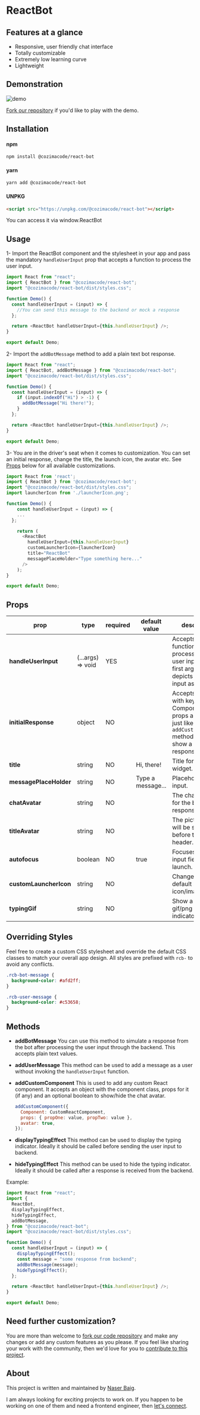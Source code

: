 # ReactBot

## Features at a glance

- Responsive, user friendly chat interface
- Totally customizable
- Extremely low learning curve
- Lightweight

## Demonstration

![demo](./demo/react-bot-demo.gif)

[Fork our repository](https://github.com/cozimacode/react-bot "Fork our repository") if you'd like to play with the demo.

## Installation

#### npm

```bash
npm install @cozimacode/react-bot
```

#### yarn

```bash
yarn add @cozimacode/react-bot
```

#### UNPKG

```html
<script src="https://unpkg.com/@cozimacode/react-bot"></script>
```

You can access it via window.ReactBot

## Usage

1- Import the ReactBot component and the stylesheet in your app and pass the mandatory `handleUserInput` prop that accepts a function to process the user input.

```js
import React from "react";
import { ReactBot } from "@cozimacode/react-bot";
import "@cozimacode/react-bot/dist/styles.css";

function Demo() {
  const handleUserInput = (input) => {
    //You can send this message to the backend or mock a response
  };

  return <ReactBot handleUserInput={this.handleUserInput} />;
}

export default Demo;
```

2- Import the `addBotMessage` method to add a plain text bot response.

```js
import React from "react";
import { ReactBot, addBotMessage } from "@cozimacode/react-bot";
import "@cozimacode/react-bot/dist/styles.css";

function Demo() {
  const handleUserInput = (input) => {
    if (input.indexOf("Hi") > -1) {
      addBotMessage("Hi there!");
    }
  };

  return <ReactBot handleUserInput={this.handleUserInput} />;
}

export default Demo;
```

3- You are in the driver's seat when it comes to customization. You can set an initial response, change the title, the launch icon, the avatar etc. See [Props](#props "Props") below for all available customizations.

```js
import React from 'react';
import { ReactBot } from '@cozimacode/react-bot';
import "@cozimacode/react-bot/dist/styles.css";
import launcherIcon from './launcherIcon.png';

function Demo() {
    const handleUserInput = (input) => {
    ...
  };

    return (
      <ReactBot
        handleUserInput={this.handleUserInput}
        customLauncherIcon={launcherIcon}
        title="ReactBot"
        messagePlaceHolder="Type something here..."
      />
    );
}

export default Demo;

```

## Props

| prop                   | type              | required | default value     | description                                                                                                                       |
| ---------------------- | ----------------- | -------- | ----------------- | --------------------------------------------------------------------------------------------------------------------------------- |
| **handleUserInput**    | (...args) => void | YES      |                   | Accepts a function that processes the user input. The first argument depicts the user input as a string.                          |
| **initialResponse**    | object            | NO       |                   | Accepts an object with keys Component, props and avatar, just like `addCustomResponse` method. Use it to show a default response. |
| **title**              | string            | NO       | Hi, there!        | Title for the chat widget.                                                                                                        |
| **messagePlaceHolder** | string            | NO       | Type a message... | Placeholder for input.                                                                                                            |
| **chatAvatar**         | string            | NO       |                   | The chat avatar for the bot response.                                                                                             |
| **titleAvatar**        | string            | NO       |                   | The picture that will be shown before the title in header.                                                                        |
| **autofocus**          | boolean           | NO       | true              | Focuses on the input field on launch.                                                                                             |
| **customLauncherIcon** | string            | NO       |                   | Change the default launcher icon/image.                                                                                           |
| **typingGif**          | string            | NO       |                   | Show a different gif/png for typing indicator.                                                                                    |

## Overriding Styles

Feel free to create a custom CSS stylesheet and override the default CSS classes to match your overall app design. All styles are prefixed with `rcb-` to avoid any conflicts.

```css
.rcb-bot-message {
  background-color: #afd2ff;
}

.rcb-user-message {
  background-color: #c53658;
}
```

## Methods

- **addBotMessage**
  You can use this method to simulate a response from the bot after processing the user input through the backend. This accepts plain text values.

- **addUserMessage**
  This method can be used to add a message as a user without invoking the `handleUserInput` function.

- **addCustomComponent**
  This is used to add any custom React component. It accepts an object with the component class, props for it (if any) and an optional boolean to show/hide the chat avatar.
  ```js
  addCustomComponent({
    Component: CustomReactComponent,
    props: { propOne: value, propTwo: value },
    avatar: true,
  });
  ```
- **displayTypingEffect**
  This method can be used to display the typing indicator. Ideally it should be called before sending the user input to backend.

- **hideTypingEffect**
  This method can be used to hide the typing indicator. Ideally it should be called after a response is received from the backend.

Example:

```js
import React from "react";
import {
  ReactBot,
  displayTypingEffect,
  hideTypingEffect,
  addBotMessage,
} from "@cozimacode/react-bot";
import "@cozimacode/react-bot/dist/styles.css";

function Demo() {
  const handleUserInput = (input) => {
    displayTypingEffect();
    const message = "some response from backend";
    addBotMessage(message);
    hideTypingEffect();
  };

  return <ReactBot handleUserInput={this.handleUserInput} />;
}

export default Demo;
```

## Need further customization?

You are more than welcome to [fork our code repository](https://github.com/cozimacode/react-bot "fork our code repository") and make any changes or add any custom features as you please. If you feel like sharing your work with the community, then we'd love for you to [contribute to this project](https://github.com/cozimacode/react-bot/blob/master/CONTRIBUTING.md "contribute to this project").

## About

This project is written and maintained by [Naser Baig](https://github.com/cozimacode).

I am always looking for exciting projects to work on. If you happen to be working on one of them and need a frontend engineer, then [let's connect](https://www.linkedin.com/in/nasermohdbaig/ "let's connect").
